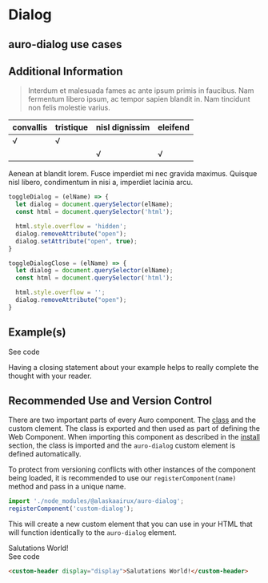 <!--
The demo.md file is a compiled document. No edits should be made directly to this file.
README.md is created by running `npm run build:docs`.
This file is generated based on a template fetched from `./docs/partials/demo.md`
-->

# Dialog

<!-- AURO-GENERATED-CONTENT:START (FILE:src=./description.md) -->
<!-- AURO-GENERATED-CONTENT:END -->

## auro-dialog use cases

<!-- AURO-GENERATED-CONTENT:START (FILE:src=./useCases.md) -->
<!-- AURO-GENERATED-CONTENT:END -->

## Additional Information

> Interdum et malesuada fames ac ante ipsum primis in faucibus. Nam fermentum libero ipsum, ac tempor sapien blandit in. Nam tincidunt non felis molestie varius.

|convallis|tristique|nisl dignissim|eleifend|
|---|---|---|---|
|√|√|||
|||√|√|

Aenean at blandit lorem. Fusce imperdiet mi nec gravida maximus. Quisque nisl libero, condimentum in nisi a, imperdiet lacinia arcu.

```javascript
toggleDialog = (elName) => {
  let dialog = document.querySelector(elName);
  const html = document.querySelector('html');

  html.style.overflow = 'hidden';
  dialog.removeAttribute("open");
  dialog.setAttribute("open", true);
}

toggleDialogClose = (elName) => {
  let dialog = document.querySelector(elName);
  const html = document.querySelector('html');

  html.style.overflow = '';
  dialog.removeAttribute("open");
}
```

## Example(s)

<div class="exampleWrapper">
  <!-- AURO-GENERATED-CONTENT:START (FILE:src=./../../apiExamples/basic.html) -->
  <!-- AURO-GENERATED-CONTENT:END -->
</div>

<auro-accordion lowProfile justifyRight>
  <span slot="trigger">See code</span>

<!-- AURO-GENERATED-CONTENT:START (CODE:src=./../../apiExamples/basic.html) -->
<!-- AURO-GENERATED-CONTENT:END -->

</auro-accordion>

Having a closing statement about your example helps to really complete the thought with your reader.

## Recommended Use and Version Control

There are two important parts of every Auro component. The <a href="https://developer.mozilla.org/en-US/docs/Web/JavaScript/Reference/Classes">class</a> and the custom clement. The class is exported and then used as part of defining the Web Component. When importing this component as described in the <a href="#install">install</a> section, the class is imported and the `auro-dialog` custom element is defined automatically.

To protect from versioning conflicts with other instances of the component being loaded, it is recommended to use our `registerComponent(name)` method and pass in a unique name.

```js
import './node_modules/@alaskaairux/auro-dialog';
registerComponent('custom-dialog');
```

This will create a new custom element that you can use in your HTML that will function identically to the `auro-dialog` element.

<div class="exampleWrapper">
  <custom-header display="display">Salutations World!</custom-header>
</div>

<auro-accordion lowProfile justifyRight>
  <span slot="trigger">See code</span>

  ```html
  <custom-header display="display">Salutations World!</custom-header>
  ```

</auro-accordion>
